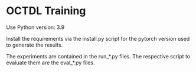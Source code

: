 # OCTDL Training

Use Python version: 3.9

Install the requirements via the install.py script for the pytorch version used to generate the results.

The experiments are contained in the run_\*.py files.
The respective script to evaluate them are the eval_\*.py files.